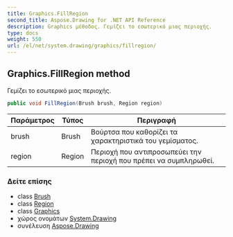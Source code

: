 ```yaml
---
title: Graphics.FillRegion
second_title: Aspose.Drawing for .NET API Reference
description: Graphics μέθοδος. Γεμίζει το εσωτερικό μιας περιοχής.
type: docs
weight: 550
url: /el/net/system.drawing/graphics/fillregion/
---
```

## Graphics.FillRegion method

Γεμίζει το εσωτερικό μιας περιοχής.

```csharp
public void FillRegion(Brush brush, Region region)
```

| Παράμετρος | Τύπος | Περιγραφή |
| --- | --- | --- |
| brush | Brush | Βούρτσα που καθορίζει τα χαρακτηριστικά του γεμίσματος. |
| region | Region | Περιοχή που αντιπροσωπεύει την περιοχή που πρέπει να συμπληρωθεί. |

### Δείτε επίσης

* class [Brush](../../brush/)
* class [Region](../../region/)
* class [Graphics](../)
* χώρος ονομάτων [System.Drawing](../../graphics/)
* συνέλευση [Aspose.Drawing](../../../)



